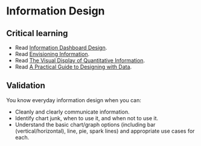 Information Design
==================

Critical learning
-----------------

* Read [Information Dashboard Design](http://amzn.to/6njM).
* Read [Envisioning Information](http://amzn.to/YVYei).
* Read [The Visual Display of Quantitative Information](http://amzn.to/SKnya8).
* Read [A Practical Guide to Designing with Data](http://www.fivesimplesteps.com/products/a-practical-guide-to-designing-with-data).

Validation
----------

You know everyday information design when you can:

* Cleanly and clearly communicate information.
* Identify chart junk, when to use it, and when not to use it.
* Understand the basic chart/graph options (including bar (vertical/horizontal),
  line, pie, spark lines) and appropriate use cases for each.
